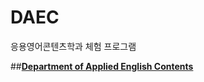 # DAEC
응용영어콘텐츠학과 체험 프로그램

##**[Department of Applied English Contents](https://aec.hannam.ac.kr/)**
